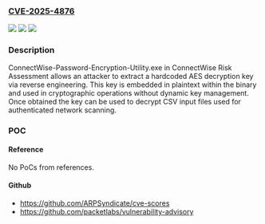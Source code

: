 ### [CVE-2025-4876](https://cve.mitre.org/cgi-bin/cvename.cgi?name=CVE-2025-4876)
![](https://img.shields.io/static/v1?label=Product&message=Risk%20Assessment&color=blue)
![](https://img.shields.io/static/v1?label=Version&message=All%20versions%20prior%20to%20deprecation%20(July%202023)%20&color=brightgreen)
![](https://img.shields.io/static/v1?label=Vulnerability&message=CWE-798%20Use%20of%20Hard-coded%20Credentials&color=brightgreen)

### Description

ConnectWise-Password-Encryption-Utility.exe in ConnectWise Risk Assessment allows an attacker to extract a hardcoded AES decryption key via reverse engineering. This key is embedded in plaintext within the binary and used in cryptographic operations without dynamic key management. Once obtained the key can be used to decrypt CSV input files used for authenticated network scanning.

### POC

#### Reference
No PoCs from references.

#### Github
- https://github.com/ARPSyndicate/cve-scores
- https://github.com/packetlabs/vulnerability-advisory

